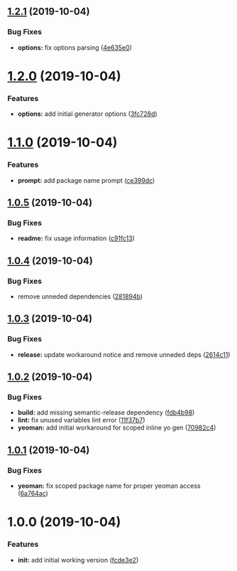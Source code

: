 ## [1.2.1](https://github.com/richrdkng/generator-simple-nodejs-project/compare/v1.2.0...v1.2.1) (2019-10-04)


### Bug Fixes

* **options:** fix options parsing ([4e635e0](https://github.com/richrdkng/generator-simple-nodejs-project/commit/4e635e0))

# [1.2.0](https://github.com/richrdkng/generator-simple-nodejs-project/compare/v1.1.0...v1.2.0) (2019-10-04)


### Features

* **options:** add initial generator options ([3fc728d](https://github.com/richrdkng/generator-simple-nodejs-project/commit/3fc728d))

# [1.1.0](https://github.com/richrdkng/generator-simple-nodejs-project/compare/v1.0.5...v1.1.0) (2019-10-04)


### Features

* **prompt:** add package name prompt ([ce399dc](https://github.com/richrdkng/generator-simple-nodejs-project/commit/ce399dc))

## [1.0.5](https://github.com/richrdkng/generator-simple-nodejs-project/compare/v1.0.4...v1.0.5) (2019-10-04)


### Bug Fixes

* **readme:** fix usage information ([c91fc13](https://github.com/richrdkng/generator-simple-nodejs-project/commit/c91fc13))

## [1.0.4](https://github.com/richrdkng/generator-simple-nodejs-project/compare/v1.0.3...v1.0.4) (2019-10-04)


### Bug Fixes

* remove unneded dependencies ([281894b](https://github.com/richrdkng/generator-simple-nodejs-project/commit/281894b))

## [1.0.3](https://github.com/richrdkng/generator-simple-nodejs-project/compare/v1.0.2...v1.0.3) (2019-10-04)


### Bug Fixes

* **release:** update workaround notice and remove unneded deps ([2614c11](https://github.com/richrdkng/generator-simple-nodejs-project/commit/2614c11))

## [1.0.2](https://github.com/richrdkng/generator-simple-nodejs-project/compare/v1.0.1...v1.0.2) (2019-10-04)


### Bug Fixes

* **build:** add missing semantic-release dependency ([fdb4b98](https://github.com/richrdkng/generator-simple-nodejs-project/commit/fdb4b98))
* **lint:** fix unused variables lint error ([11f37b7](https://github.com/richrdkng/generator-simple-nodejs-project/commit/11f37b7))
* **yeoman:** add initial workaround for scoped inline yo gen ([70982c4](https://github.com/richrdkng/generator-simple-nodejs-project/commit/70982c4))

## [1.0.1](https://github.com/richrdkng/simple-nodejs-project-generator/compare/v1.0.0...v1.0.1) (2019-10-04)


### Bug Fixes

* **yeoman:** fix scoped package name for proper yeoman access ([6a764ac](https://github.com/richrdkng/simple-nodejs-project-generator/commit/6a764ac))

# 1.0.0 (2019-10-04)


### Features

* **init:** add initial working version ([fcde3e2](https://github.com/richrdkng/generator-simple-nodejs-project/commit/fcde3e2))
